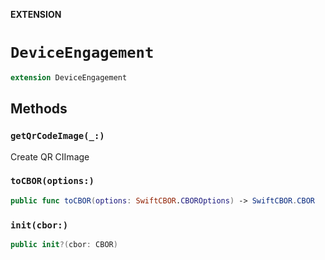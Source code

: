 **EXTENSION**

# `DeviceEngagement`
```swift
extension DeviceEngagement
```

## Methods
### `getQrCodeImage(_:)`

Create QR CIImage

### `toCBOR(options:)`

```swift
public func toCBOR(options: SwiftCBOR.CBOROptions) -> SwiftCBOR.CBOR
```

### `init(cbor:)`

```swift
public init?(cbor: CBOR)
```

